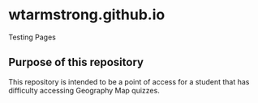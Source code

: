 # wtarmstrong.github.io
Testing Pages

## Purpose of this repository
This repository is intended to be a point of access for a student that has difficulty accessing Geography Map quizzes.
